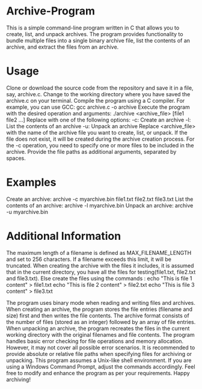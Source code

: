 # Archive-Program
This is a simple command-line program written in C that allows you to create, list, and unpack archives. The program provides functionality to bundle multiple files into a single binary archive file, list the contents of an archive, and extract the files from an archive.

# Usage
Clone or download the source code from the repository and save it in a file, say, archive.c.
Change to the working directory where you have saved the archive.c on your terminal. 
Compile the program using a C compiler. For example, you can use GCC:
  gcc archive.c -o archive
Execute the program with the desired operation and arguments:
  ./archive <operation> <archive_file> [file1 file2 ...]
  Replace <operation> with one of the following options:
    -c: Create an archive
    -l: List the contents of an archive
    -u: Unpack an archive
  Replace <archive_file> with the name of the archive file you want to create, list, or unpack. If the file does not exist, it will be        created during the archive creation process.
  For the -c operation, you need to specify one or more files to be included in the archive. Provide the file paths as additional             arguments, separated by spaces.

# Examples
Create an archive: archive -c myarchive.bin file1.txt file2.txt file3.txt
List the contents of an archive: archive -l myarchive.bin
Unpack an archive: archive -u myarchive.bin

# Additional Information
The maximum length of a filename is defined as MAX_FILENAME_LENGTH and set to 256 characters. If a filename exceeds this limit, it will be truncated.
When creating the archive with the files it includes, it is assumed that in the current directory, you have all the files for testing(file1.txt, file2.txt and file3.txt). Else create the files using the commands :
echo "This is file 1 content" > file1.txt
echo "This is file 2 content" > file2.txt
echo "This is file 3 content" > file3.txt

The program uses binary mode when reading and writing files and archives.
When creating an archive, the program stores the file entries (filename and size) first and then writes the file contents.
The archive format consists of the number of files (stored as an integer) followed by an array of file entries.
When unpacking an archive, the program recreates the files in the current working directory with the original filenames and file contents.
The program handles basic error checking for file operations and memory allocation. However, it may not cover all possible error scenarios.
It is recommended to provide absolute or relative file paths when specifying files for archiving or unpacking.
This program assumes a Unix-like shell environment. If you are using a Windows Command Prompt, adjust the commands accordingly.
Feel free to modify and enhance the program as per your requirements. Happy archiving!

